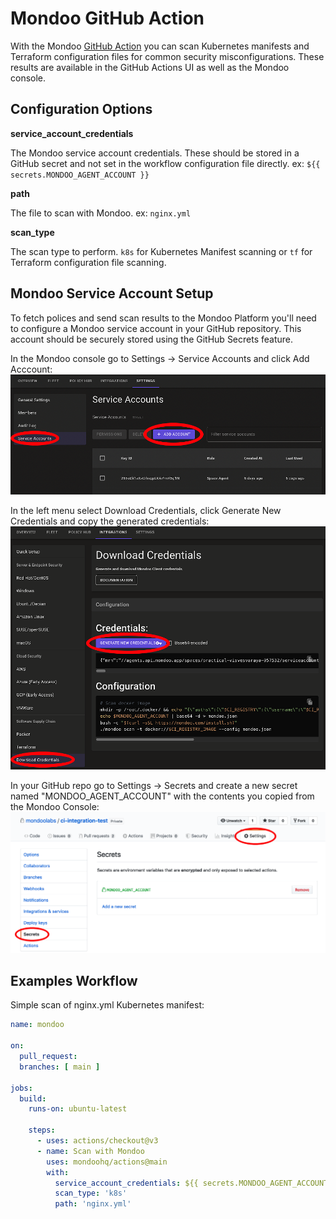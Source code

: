 # Mondoo GitHub Action

With the Mondoo [GitHub Action](https://github.com/features/actions) you can scan Kubernetes manifests and Terraform configuration files for common security misconfigurations. These results are available in the GitHub Actions UI as well as the Mondoo console.

## Configuration Options

**service_account_credentials**

The Mondoo service account credentials. These should be stored in a GitHub secret and not set in the workflow configuration file directly. ex: `${{ secrets.MONDOO_AGENT_ACCOUNT }}`

**path**

The file to scan with Mondoo. ex: `nginx.yml`

**scan_type**

The scan type to perform. `k8s` for Kubernetes Manifest scanning or `tf` for Terraform configuration file scanning.

## Mondoo Service Account Setup

To fetch polices and send scan results to the Mondoo Platform you'll need to configure a Mondoo service account in your GitHub repository. This account should be securely stored using the GitHub Secrets feature.

In the Mondoo console go to Settings -> Service Accounts and click Add Acccount:
![Service Accounts Page](/assets/service_account.png)

In the left menu select Download Credentials, click Generate New Credentials and copy the generated credentials:
![Generate Credentials](/assets/credentials.png)

In your GitHub repo go to Settings -> Secrets and create a new secret named "MONDOO_AGENT_ACCOUNT" with the contents you copied from the Mondoo Console:
![Generate Credentials](/assets/secret.png)

## Examples Workflow

Simple scan of nginx.yml Kubernetes manifest:

```yaml
name: mondoo

on:
  pull_request:
  branches: [ main ]

jobs:
  build:
    runs-on: ubuntu-latest

    steps:
      - uses: actions/checkout@v3
      - name: Scan with Mondoo
        uses: mondoohq/actions@main
        with:
          service_account_credentials: ${{ secrets.MONDOO_AGENT_ACCOUNT }}
          scan_type: 'k8s'
          path: 'nginx.yml'
```
